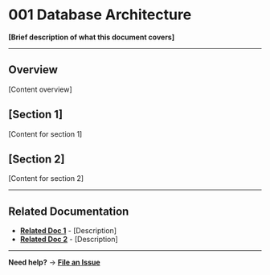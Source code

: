 # 001 Database Architecture

**[Brief description of what this document covers]**

---

## Overview

[Content overview]

## [Section 1]

[Content for section 1]

## [Section 2]

[Content for section 2]

---

## Related Documentation

- **[Related Doc 1](./reference/)** - [Description]
- **[Related Doc 2](./how-to-guides/)** - [Description]

---

**Need help?** → **[File an Issue](https://github.com/tosin2013/mcp-adr-analysis-server/issues)**
